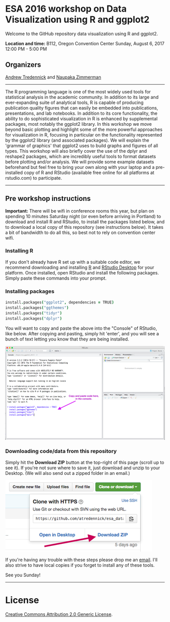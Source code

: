 # ESA 2016 workshop on Data Visualization using R and ggplot2

Welcome to the GitHub repository data visualization using R and ggplot2.

**Location and time:** 
B112, Oregon Convention Center
Sunday, August 6, 2017    
12:00 PM - 5:00 PM   

## Organizers
[Andrew Tredennick](http://atredennick.github.io/) and [Naupaka Zimmerman](http://naupaka.net)

---

The R programming language is one of the most widely used tools for statistical analysis in the academic community. In addition to its large and ever-expanding suite of analytical tools, R is capable of producing publication quality figures that can easily be embedded into publications, presentations, and lab notebooks. In addition to its core functionality, the ability to do sophisticated visualization in R is enhanced by supplemental packages, most notably the ggplot2 library. In this workshop we move beyond basic plotting and highlight some of the more powerful approaches for visualization in R, focusing in particular on the functionality represented by the ggplot2 library (and associated packages). We will explain the 'grammar of graphics' that ggplot2 uses to build graphs and figures of all types. This workshop will also briefly cover the use of the dplyr and reshape2 packages, which are incredibly useful tools to format datasets before plotting and/or analysis. We will provide some example datasets beforehand but feel free to bring your own along with your laptop and a pre-installed copy of R and RStudio (available free online for all platforms at rstudio.com) to participate.

---

## Pre workshop instructions

**Important:** There will be wifi in conference rooms this year, but plan on spending 10 minutes Saturday night (or even before arriving in Portland) to download and install R and RStudio, to install the packages listed below, and to download a local copy of this repository (see instructions below). It takes a bit of bandwidth to do all this, so best not to rely on convention center wifi.

### Installing R  
If you don't already have R set up with a suitable code editor, we recommend downloading and installing [R](http://cran.cnr.berkeley.edu) and [RStudio Desktop](http://www.rstudio.com/ide/download/) for your platform. Once installed, open RStudio and install the following packages. Simply paste these commands into your prompt. 

### Installing packages

```coffee
install.packages("ggplot2", dependencies = TRUE)
install.packages("ggthemes")
install.packages("tidyr")
install.packages("dplyr")
```

You will want to copy and paste the above into the "Console" of RStudio, like below. After copying and pasting, simply hit 'enter', and you will see a bunch of text letting you know that they are being installed.

![](cp_code.png)

### Downloading code/data from this repository  
Simply hit the **Download ZIP** button at the top-right of this page (scroll up to see it). If you're not sure where to save it, just download and unzip to your Desktop. (We will also send out a zipped folder in an email.)

![](how_to_clone_new.png)

If you're having any trouble with these steps please drop me an [email](mailto:atredenn@gmail.com). I'll also strive to have local copies if you forget to install any of these tools.

See you Sunday!


---

# License  
<a rel="license" href="http://creativecommons.org/licenses/by/2.0/">Creative Commons Attribution 2.0 Generic License</a>.

